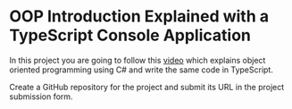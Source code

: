 # OOP Introduction Explained with a TypeScript Console Application

In this project you are going to follow this [video](https://www.youtube.com/watch?v=QboWn0NOUA8) which explains object oriented programming using C# and write the same code in TypeScript.

Create a GitHub repository for the project and submit its URL in the project submission form. 

